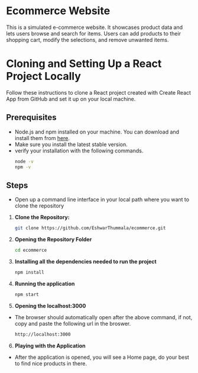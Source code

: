 # Ecommerce Website
This is a simulated e-commerce website. It showcases product data and lets users browse and search for items. Users can add products to their shopping cart, modify the selections, and remove unwanted items. 

# Cloning and Setting Up a React Project Locally

Follow these instructions to clone a React project created with Create React App from GitHub and set it up on your local machine.

## Prerequisites
- Node.js and npm installed on your machine. You can download and install them from [here](https://nodejs.org/).
- Make sure you install the latest stable version.
- verify your installation with the following commands.
    ```bash
    node -v
    npm -v
    ```

## Steps
- Open up a command line interface in your local path where you want to clone the repository

1. **Clone the Repository:**
   ```bash
   git clone https://github.com/EshwarThummala/ecommerce.git
   ```

2. **Opening the Repository Folder**
   ```bash
   cd ecommerce
   ```

3. **Installing all the dependencies needed to run the project**
    ```bash
    npm install
    ```

4. **Running the application**
    ```bash
    npm start
    ```

5. **Opening the localhost:3000**
- The browser should automatically open after the above command, if not, copy and paste the following url in the broswer.
    ```bash
    http://localhost:3000
    ```

6. **Playing with the Application**
- After the application is opened, you will see a Home page, do your best to find nice products in there.